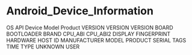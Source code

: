 # Android_Device_Information
OS API Device Model Product VERSION VERSION VERSION BOARD BOOTLOADER BRAND CPU_ABI CPU_ABI2 DISPLAY FINGERPRINT HARDWARE HOST ID MANUFACTURER MODEL PRODUCT SERIAL TAGS TIME TYPE UNKNOWN USER
